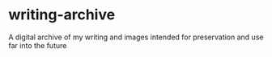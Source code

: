 # writing-archive
A digital archive of my writing and images intended for preservation and use far into the future
